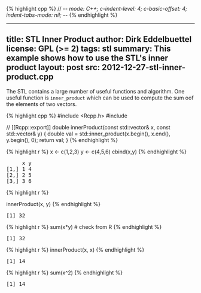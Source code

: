 
{% highlight cpp %}
// -*- mode: C++; c-indent-level: 4; c-basic-offset: 4; indent-tabs-mode: nil; -*-
{% endhighlight %}

---
title: STL Inner Product
author: Dirk Eddelbuettel
license: GPL (>= 2)
tags: stl
summary: This example shows how to use the STL's inner product
layout: post
src: 2012-12-27-stl-inner-product.cpp
---
The STL contains a large number of useful functions and algorithm.
One useful function is `inner_product` which can be used to compute
the sum oof the elements of two vectors.



{% highlight cpp %}
#include <Rcpp.h>
#include <numeric>

// [[Rcpp::export]]
double innerProduct(const std::vector<double>& x, 
                     const std::vector<double>& y) {
    double val = std::inner_product(x.begin(), x.end(), y.begin(), 0);
    return val;
}
{% endhighlight %}


{% highlight r %}
  x <- c(1,2,3)
  y <- c(4,5,6)
  cbind(x,y)
{% endhighlight %}



<pre class="output">
     x y
[1,] 1 4
[2,] 2 5
[3,] 3 6
</pre>



{% highlight r %}

  innerProduct(x, y)
{% endhighlight %}



<pre class="output">
[1] 32
</pre>



{% highlight r %}
  sum(x*y)  # check from R
{% endhighlight %}



<pre class="output">
[1] 32
</pre>




{% highlight r %}
  innerProduct(x, x)
{% endhighlight %}



<pre class="output">
[1] 14
</pre>



{% highlight r %}
  sum(x^2)
{% endhighlight %}



<pre class="output">
[1] 14
</pre>

